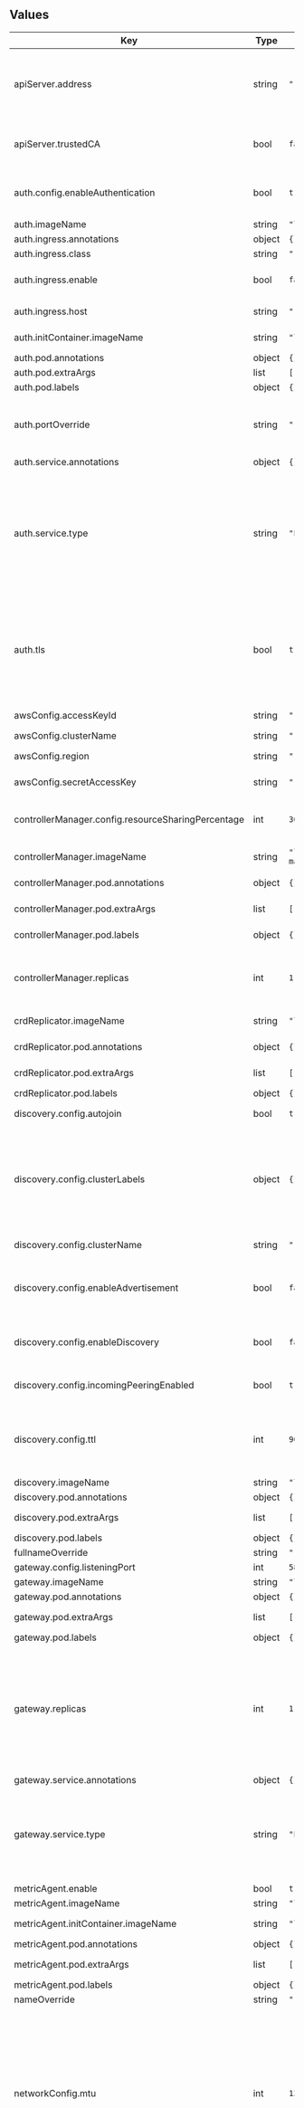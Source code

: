 ## Values

| Key | Type | Default | Description |
|-----|------|---------|-------------|
| apiServer.address | string | `""` | The address that must be used to contact your API server, it needs to be reachable from the clusters that you will peer with (defaults to your master IP) |
| apiServer.trustedCA | bool | `false` | Indicates that the API Server is exposing a certificate issued by a trusted Certification Authority |
| auth.config.enableAuthentication | bool | `true` | Set to false to disable the authentication of discovered clusters. NB: use it only for testing installations |
| auth.imageName | string | `"liqo/auth-service"` | auth image repository |
| auth.ingress.annotations | object | `{}` | Auth ingress annotations |
| auth.ingress.class | string | `""` | Set your ingress class |
| auth.ingress.enable | bool | `false` | Whether to enable the creation of the Ingress resource |
| auth.ingress.host | string | `""` | Set the hostname for your ingress |
| auth.initContainer.imageName | string | `"liqo/cert-creator"` | auth init container image repository |
| auth.pod.annotations | object | `{}` | auth pod annotations |
| auth.pod.extraArgs | list | `[]` | auth pod extra arguments |
| auth.pod.labels | object | `{}` | auth pod labels |
| auth.portOverride | string | `""` | Overrides the port where your service is available, you should configure it if behind a NAT or using an Ingress with a port different from 443. |
| auth.service.annotations | object | `{}` | auth service annotations |
| auth.service.type | string | `"LoadBalancer"` | The type of service used to expose the Authentication Service. If you are exposing this service with an Ingress, you can change it to ClusterIP; if your cluster does not support LoadBalancer services, consider to switch it to NodePort. See https://doc.liqo.io/installation/ for more details. |
| auth.tls | bool | `true` | Enable TLS for the Authentication Service Pod (using a self-signed certificate). If you are exposing this service with an Ingress consider to disable it or add the appropriate annotations to the Ingress resource. |
| awsConfig.accessKeyId | string | `""` | accessKeyID for the Liqo user |
| awsConfig.clusterName | string | `""` | name of the EKS cluster |
| awsConfig.region | string | `""` | AWS region where the clsuter is runnnig |
| awsConfig.secretAccessKey | string | `""` | secretAccessKey for the Liqo user |
| controllerManager.config.resourceSharingPercentage | int | `30` | It defines the percentage of available cluster resources that you are willing to share with foreign clusters. |
| controllerManager.imageName | string | `"liqo/liqo-controller-manager"` | controller-manager image repository |
| controllerManager.pod.annotations | object | `{}` | controller-manager pod annotations |
| controllerManager.pod.extraArgs | list | `[]` | controller-manager pod extra arguments |
| controllerManager.pod.labels | object | `{}` | controller-manager pod labels |
| controllerManager.replicas | int | `1` | The number of controller-manager instances to run, which can be increased for active/passive high availability. |
| crdReplicator.imageName | string | `"liqo/crd-replicator"` | crdReplicator image repository |
| crdReplicator.pod.annotations | object | `{}` | crdReplicator pod annotations |
| crdReplicator.pod.extraArgs | list | `[]` | crdReplicator pod extra arguments |
| crdReplicator.pod.labels | object | `{}` | crdReplicator pod labels |
| discovery.config.autojoin | bool | `true` | Automatically join discovered clusters |
| discovery.config.clusterLabels | object | `{}` | A set of labels which characterizes the local cluster when exposed remotely as a virtual node. It is suggested to specify the distinguishing characteristics that may be used to decide whether to offload pods on this cluster. |
| discovery.config.clusterName | string | `""` | Set a mnemonic name for your cluster |
| discovery.config.enableAdvertisement | bool | `false` | Enable the mDNS advertisement on LANs, set to false to not be discoverable from other clusters in the same LAN |
| discovery.config.enableDiscovery | bool | `false` | Enable the mDNS discovery on LANs, set to false to not look for other clusters available in the same LAN |
| discovery.config.incomingPeeringEnabled | bool | `true` | Allow (by default) the remote clusters to establish a peering with our cluster |
| discovery.config.ttl | int | `90` | Time-to-live before an automatically discovered clusters is deleted from the list of available ones if no longer announced (in seconds) |
| discovery.imageName | string | `"liqo/discovery"` | discovery image repository |
| discovery.pod.annotations | object | `{}` | discovery pod annotations |
| discovery.pod.extraArgs | list | `[]` | discovery pod extra arguments |
| discovery.pod.labels | object | `{}` | discovery pod labels |
| fullnameOverride | string | `""` | full liqo name override |
| gateway.config.listeningPort | int | `5871` | port used by the vpn tunnel. |
| gateway.imageName | string | `"liqo/liqonet"` | gateway image repository |
| gateway.pod.annotations | object | `{}` | gateway pod annotations |
| gateway.pod.extraArgs | list | `[]` | gateway pod extra arguments |
| gateway.pod.labels | object | `{}` | gateway pod labels |
| gateway.replicas | int | `1` | The number of gateway instances to run. The gateway component supports active/passive high availability. Make sure that there are enough nodes to accommodate the replicas, because being the instances in host network no more than one replica can be scheduled on a given node. |
| gateway.service.annotations | object | `{}` |  |
| gateway.service.type | string | `"LoadBalancer"` | If you plan to use liqo over the Internet, consider to change this field to "LoadBalancer". Instead, if your nodes are directly reachable from the cluster you are peering to, you may change it to "NodePort". |
| metricAgent.enable | bool | `true` | Enable the metric agent |
| metricAgent.imageName | string | `"liqo/metric-agent"` | metricAgent image repository |
| metricAgent.initContainer.imageName | string | `"liqo/cert-creator"` | auth init container image repository |
| metricAgent.pod.annotations | object | `{}` | metricAgent pod annotations |
| metricAgent.pod.extraArgs | list | `[]` | metricAgent pod extra arguments |
| metricAgent.pod.labels | object | `{}` | metricAgent pod labels |
| nameOverride | string | `""` | liqo name override |
| networkConfig.mtu | int | `1340` | set the mtu for the interfaces managed by liqo: vxlan, tunnel and veth interfaces The value is used by the gateway and route operators. The default value is configured to ensure correct functioning regardless of the combination of the underlying environments (e.g., cloud providers). This guarantees improved compatibility at the cost of possible limited performance drops. |
| networkManager.config.additionalPools | list | `[]` | Set of additional network pools. Network pools are used to map a cluster network into another one in order to prevent conflicts. Default set of network pools is: [10.0.0.0/8, 192.168.0.0/16, 172.16.0.0/12] |
| networkManager.config.podCIDR | string | `""` | The subnet used by the cluster for the pods, in CIDR notation |
| networkManager.config.reservedSubnets | list | `[]` | Usually the IPs used for the pods in k8s clusters belong to private subnets. In order to prevent IP conflicting between locally used private subnets in your infrastructure and private subnets belonging to remote clusters you need tell liqo the subnets used in your cluster. E.g if your cluster nodes belong to the 192.168.2.0/24 subnet then you should add that subnet to the reservedSubnets. PodCIDR and serviceCIDR used in the local cluster are automatically added to the reserved list. |
| networkManager.config.serviceCIDR | string | `""` | The subnet used by the cluster for the services, in CIDR notation |
| networkManager.imageName | string | `"liqo/liqonet"` | networkManager image repository |
| networkManager.pod.annotations | object | `{}` | networkManager pod annotations |
| networkManager.pod.extraArgs | list | `[]` | networkManager pod extra arguments |
| networkManager.pod.labels | object | `{}` | networkManager pod labels |
| openshiftConfig.enable | bool | `false` | enable the OpenShift support |
| openshiftConfig.virtualKubeletSCCs | list | `["anyuid"]` | the security context configurations granted to the virtual kubelet in the local cluster. The configuration of one or more SCCs for the virtual kubelet is not strictly required, and privileges can be reduced in production environments. Still, the default configuration (i.e., anyuid) is suggested to prevent problems (i.e., the virtual kubelet fails to add the appropriate labels) when attempting to offload pods not managed by higher-level abstractions (e.g., Deployments), and not associated with a properly privileged service account. Indeed, "anyuid" is the SCC automatically associated with pods created by cluster administrators. Any pod granted a more privileged SCC and not linked to an adequately privileged service account will fail to be offloaded. |
| proxy.config.listeningPort | int | `8118` | port used by envoy proxy |
| proxy.imageName | string | `"envoyproxy/envoy:v1.21.0"` | proxy image repository |
| proxy.pod.annotations | object | `{}` | proxy pod annotations |
| proxy.pod.extraArgs | list | `[]` | proxy pod extra arguments |
| proxy.pod.labels | object | `{}` | proxy pod labels |
| proxy.service.annotations | object | `{}` |  |
| proxy.service.type | string | `"ClusterIP"` |  |
| pullPolicy | string | `"IfNotPresent"` | The pullPolicy for liqo pods |
| route.imageName | string | `"liqo/liqonet"` | route image repository |
| route.pod.annotations | object | `{}` | route pod annotations |
| route.pod.extraArgs | list | `[]` | route pod extra arguments |
| route.pod.labels | object | `{}` | route pod labels |
| storage.enable | bool | `true` | enable the liqo virtual storage class on the local cluster. You will be able to offload your persistent volumes and other clusters will be able to schedule their persistent workloads on the current cluster. |
| storage.realStorageClassName | string | `""` | name of the real storage class to use in the local cluster |
| storage.storageNamespace | string | `"liqo-storage"` | namespace where liqo will deploy specific PVCs |
| storage.virtualStorageClassName | string | `"liqo"` | name to assign to the liqo virtual storage class |
| tag | string | `""` | Images' tag to select a development version of liqo instead of a release |
| virtualKubelet.extra.annotations | object | `{}` | virtual kubelet pod extra annotations |
| virtualKubelet.extra.args | list | `[]` | virtual kubelet pod extra arguments |
| virtualKubelet.extra.labels | object | `{}` | virtual kubelet pod extra labels |
| virtualKubelet.imageName | string | `"liqo/virtual-kubelet"` | virtual kubelet image repository |
| virtualKubelet.virtualNode.extra.annotations | object | `{}` | virtual node extra annotations |
| virtualKubelet.virtualNode.extra.labels | object | `{}` | virtual node extra labels |
| webhook.failurePolicy | string | `"Fail"` | the webhook failure policy, among Ignore and Fail |
| webhook.patch.image | string | `"k8s.gcr.io/ingress-nginx/kube-webhook-certgen:v1.1.1"` | the image used for the patch jobs to manage certificates |
| webhook.port | int | `9443` | the port the webhook server binds to |
